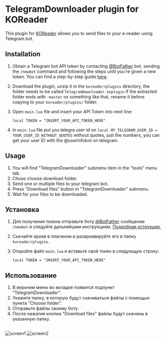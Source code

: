 # TelegramDownloader plugin for KOReader

This plugin for [KOReader](https://github.com/koreader/koreader) allows you to send files to your e-reader using Telegram bot. 

## Installation

1) Obtain a Telegram bot API token by contacting [@BotFather](https://t.me/botfather) bot, sending the `/newbot` command and following the steps until you're given a new token. You can find a step-by-step guide [here](https://core.telegram.org/bots/features#creating-a-new-bot).
2) Download the plugin, unzip it in the `koreader/plugins` directory, the folder needs to be called `TelegramDownloader.koplugin` if the extracted folder ends with `-master` os something like that, rename it before copying to your `koreader/plugins/` folder.
3) Open `main.lua` file and insert your API Token into next line:
   
    `local TOKEN = "INSERT_YOUR_API_TOKEN_HERE"`
4) In `main.lua` file put you telegra user id on `local MY_TELEGRAM_USER_ID = YOUR_USER_ID_WITHOUT_QUOTES` without quotes, just the numbers, you can get your user ID with the @userinfobot on telegram.

## Usage

1) You will find "TelegramDownloader" submenu item in the "tools" menu tab.
2) Chose choose download folder.
3) Send one or multiple files to your telegram bot.
4) Press "Download files" button in "TelegramDownloader" submenu.
5) Wait for your files to be downloaded.


## Установка

1) Для получения токена отправьте боту [@BotFather](https://t.me/botfather) сообщение `/newbot` и следуйте дальнейшим инструкциям. [Подробная иструкция.](https://core.telegram.org/bots/features#creating-a-new-bot)
2) Скачайте архив в плагином и разархивируйте его в папку `koreader/plugins`. 
3) Откройте файл `main.lua` и вставьте свой токен в следующую строку:
   
    `local TOKEN = "INSERT_YOUR_API_TOKEN_HERE"`

## Использование

1) В верхнем меню во вкладке появится подпункт "TelegramDownloader".
2) Укажите папку, в которую будут скачиваться файлы с помощью пункта "Choose folder".
3) Отправьте файлы своему боту.
4) После нажатия кнопки "Download files" файлы будут скачаны в указанную папку.

##
![screen1](https://github.com/user-attachments/assets/f03c7c82-3e69-4fcc-9ae8-210ccb7ae57b)
![screen2](https://github.com/user-attachments/assets/461d84f6-b8bd-482f-bd82-acabfb48e1ed)
